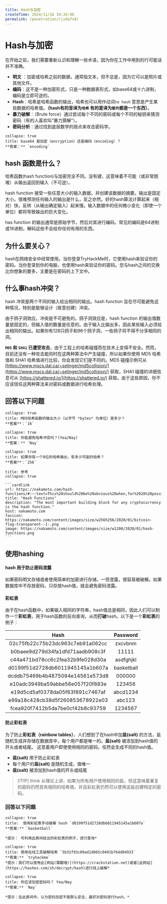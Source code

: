 ```yaml
---
title: Hash与加密
createTime: 2024/11/16 19:34:46
permalink: /penetration/rjzda7s8/
---
```

# Hash与加密

在开始之前，我们需要重新认识和理解一些术语，因为你在工作中用到的行可能话并不准确。

- **明文** ：加密或哈希之前的数据，通常指文本，但不总是，因为它可以是照片或其他文件。
- **编码**：这不是一种加密形式，只是一种数据表形式，如base64或十六进制，编码是立即可逆的。
- **Hash**：哈希是哈希函数的输出，哈希也可以用作动词`to hash` 意思是产生某些数据的哈希值。**（hash有的音译为`哈希` 有的意译为`散列`都是一个东西）**。
- **暴力破解**：（Brute force）通过尝试每个不同的密码或每个不同的秘钥来猜测密码（有的人喜欢叫“暴力猜解”）。
- **密码分析**：通过找到底层数学的弱点来攻击密码学。

```ad-details
collapse: true
title: base64 是加密（encryption）还是编码（encoding）？
**答案：** `encoding`
```

## hash 函数是什么？

哈希函数(hash function)与加密完全不同。没有键，这意味着不可能（或非常困难）从输出返回到输入（不可逆）。

hash function 接受一些任意大小的输入数据，并创建该数据的摘要。输出是固定大小。很难预测任何输入的输出是什么，反之亦然。好的hash算法计算起来（相对）快，反转（从输出确定输入）起来慢。输入数据中的任何微小变化（即使一个单位）都将导致输出的巨大变化。

has function 的输出通常是原始字节，然后对其进行编码。常见的编码是64进制或16进制，解码这些不会给你任何有用的东西。

## 为什么要关心？

hash在网络安全中经常使用。当你登录TryHackMe时，它使用hash来验证你的密码。当你登录到你的电脑，也使用hash来验证你的密码。您与hash之间的交换比你想象的要多，主要是在密码的上下文中。

## 什么事hash冲突？

hash 冲突是两个不同的输入给出相同的输出。hash function 旨在尽可能避免这种情况，特别是能够设计（故意创建）冲突。

由于鸽子洞效应，冲突是不可避免的。鸽子洞效应是，hash function 的输出值数量是固定的，但输入值的数量是任意的。由于输入比输出多，因此某些输入必须给出相同的输出。如果你有128只鸽子和96个鸽子洞，一些鸽子将不得不分享相同的洞。

**`MD5` 和 `SHA1` 已遭受攻击**，由于工程上的哈希碰撞而在技术上变得不安全。然而，目前还没有一种攻击能同时在这两种算法中产生碰撞，所以如果你使用 MD5 哈希值和 SHA1 哈希值进行比较，你会发现它们是不同的。MD5 碰撞示例可从 [https://www.mscs.dal.ca/~selinger/md5collision/](https://www.mscs.dal.ca/~selinger/md5collision/) 获取，SHA1 碰撞的详细信息可从 [https://shattered.io/](https://shattered.io/) 获取。由于这些原因，你不应该信任这两种算法来对密码或数据进行哈希处理。



## 回答以下问题

```ad-details
collapse: true
title: MD5哈希函数的输出大小（以字节 *bytes* 为单位）是多少？
**答案**：`16` 
```

```ad-details
collapse: true
title: 你能避免哈希冲突吗？(Yea/Nay)
**答案：** `Nay`
```

```ad-details
collapse: true
title: 如果你有一个8位的哈希输出，有多少可能的哈希？
**答案**：`256`
```

````ad-info
title: 参考
collapse: true

```cardlink  
url: https://nakamoto.com/hash-functions/#:~:text=This%20should%20be%20obvious%20when,for%2028%20possible%20values.
title: "Hash Functions"
description: "The most important building block for any cryptocurrency is the hash function."
host: nakamoto.com
favicon: https://nakamoto.com/content/images/size/w256h256/2020/01/bitcoin-flag-transparent--1-.png
image: https://nakamoto.com/content/images/size/w1200/2020/01/hash-functions.png
```

````

## 使用hashing

#### hash 用于防止密码泄露

如果密码明文存储或者使用简单的加密进行存储，一但泄露，很容易被破解。如果数据库中不存放密码，只存放hash值，就会避免密码泄露。

#### 彩虹表

由于在hash函数中，如果输入相同的字符串，hash值总是相同，因此人们可以制作一个**彩虹表**，用于hash函数的反向查询，从而**打破**hash。以下是一个**彩虹表**的例子：

|               Hash               |  Password  |
| :------------------------------: | :--------: |
| 02c75fb22c75b23dc963c7eb91a062cc |  zxcvbnm   |
| b0baee9d279d34fa1dfd71aadb908c3f |   11111    |
| c44a471bd78cc6c2fea32b9fe028d30a | asdfghjkl  |
| d0199f51d2728db6011945145a1b607a | basketball |
| dcddb75469b4b4875094e14561e573d8 |   000000   |
| e10adc3949ba59abbe56e057f20f883e |   123456   |
| e19d5cd5af0378da05f63f891c7467af |  abcd1234  |
| e99a18c428cb38d5f260853678922e03 |   abc123   |
| fcea920f7412b5da7be0cf42b8c93759 |  1234567   |

#### 防止彩虹表

为了防止**彩虹表（rainbow tables）**，人们想到了在hash中加**盐(salt)** 的方法，盐随机生成并存储在数据库中，每个用户都是唯一的。**盐(salt)** 被添加到hash值的开头或者结尾。 这意着用户即使使用相同的密码，任然会生成不同的hash值。

- **盐(salt)** 用于防止彩虹表
- 每个用户的**盐(salt)** 是随机生成，值唯一
- **盐(salt)** 被添加到hash值的开头或结尾

>[!TIP] think
从理论上讲，如果为所有用户使用相同的盐，但这意味着重复的密码仍然具有相同的哈希值，并且彩虹表仍然可以使用该盐创建特定的密码。

### 回答以下问题

```ad-details
collapse: true
title:  使用彩虹表手动破解 hash `d0199f51d2728db6011945145a1b607a`
**答案:** `basketball`

*提示： 可利用此房间给出的彩虹表的例子，进行查询*
```

```ad-details
collapse: true
title: 使用在线工具破解哈希 `5b31f93c09ad1d065c0491b764d04933`
**答案:** `tryhackme`
*提示：我们可以使用此[网站(需翻墙)](https://crackstation.net)或者[此网站](https://hashes.com/zh/decrypt/hash)进行线上破解*
```

```ad-details
collapse: true
title: 你应该加密密码吗？ Yea/Nay
**答案:** `Nay`

*提示：在此房间中，认为密码加密不是那么安全，最好对密码进行hash。*
```


